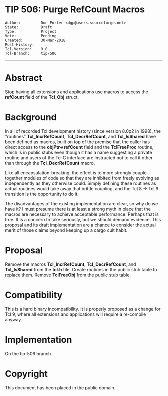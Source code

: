 # TIP 506: Purge RefCount Macros
	Author:         Don Porter <dgp@users.sourceforge.net>
	State:          Draft
	Type:           Project
	Vote:           Pending
	Created:        30-Mar-2018
	Post-History:   
	Tcl-Version:	9.0
	Tcl-Branch:     tip-506
-----

# Abstract

Stop having all extensions and applications use macros to access the
**refCount** field of the **Tcl_Obj** struct.

# Background

In all of recorded Tcl development history (since version 8.0p2 in 1998),
the "routines" **Tcl_IncrRefCount**, **Tcl_DecrRefCount**, and
**Tcl_IsShared** have been defined as macros, built on top of the
premise that the caller has direct access to the **objPtr->refCount**
field and the **TclFreeProc** routine, which is in public stubs even
though it has a name suggesting a private routine and users of the Tcl
C interface are instructed not to call it other than through the
**Tcl_DecrRefCount** macro.

Like all encapsulation-breaking, the effect is to more strongly
couple together modules of code so that they are inhibited
from freely evolving as independently as they otherwise could.
Simply defining these routines as actual routines would take
away that brittle coupling, and the Tcl 8 -> Tcl 9 transition
is the opportunity to do it.

The disadvantages of the existing implementation are clear, so
why do we have it? I must presume there is at least a strong myth
in place that the macros are necessary to achieve acceptable 
performance. Perhaps that is true. It is a concern to take seriously,
but we should demand evidence. This proposal and its draft implementation
are a chance to consider the actual merit of those claims beyond keeping
up a cargo cult habit.

# Proposal

Remove the macros **Tcl_IncrRefCount**, **Tcl_DecrRefCount**, and
**Tcl_IsShared** from the **tcl.h** file. Create routines in the
public stub table to replace them. Remove **TclFreeObj** from the
public stub table.

# Compatibility

This is a hard binary incompatibility. It is properly proposed
as a change for Tcl 9, where all extensions and applications will
require a re-compile anyway.

# Implementation

On the tip-506 branch.

# Copyright

This document has been placed in the public domain.


